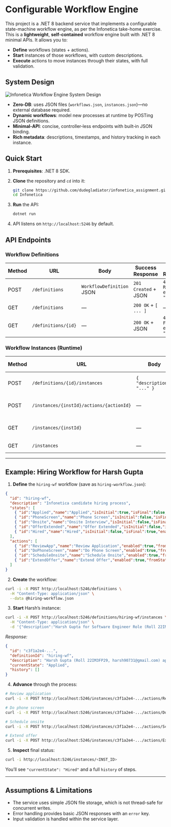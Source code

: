 # Configurable Workflow Engine

This project is a .NET 8 backend service that implements a configurable state-machine workflow engine, as per the Infonetica take-home exercise.
This is a **lightweight**, **self-contained** workflow engine built with .NET 8 minimal APIs. It allows you to:

* **Define** workflows (states + actions).
* **Start** instances of those workflows, with custom descriptions.
* **Execute** actions to move instances through their states, with full validation.

## System Design
![Infonetica Workflow Engine System Design](images/system‑design.png)

* **Zero‑DB**: uses JSON files (`workflows.json`, `instances.json`)—no external database required.
* **Dynamic workflows**: model new processes at runtime by POSTing JSON definitions.
* **Minimal‑API**: concise, controller‑less endpoints with built‑in JSON binding.
* **Rich metadata**: descriptions, timestamps, and history tracking in each instance.

## Quick Start

1.  **Prerequisites**: .NET 8 SDK.
2. **Clone** the repository and `cd` into it:

   ```bash
   git clone https://github.com/dudegladiator/infonetica_assignment.git Infonetica
   cd Infonetica
   ```
3. **Run** the API:

   ```bash
   dotnet run
   ```
4. API listens on `http://localhost:5246` by default.

## API Endpoints

### Workflow Definitions

| Method | URL                 | Body                      | Success Response     | Error Response                     |
| ------ | ------------------- | ------------------------- | -------------------- | ---------------------------------- |
| POST   | `/definitions`      | `WorkflowDefinition` JSON | `201 Created` + JSON | `400 Bad Request { error: "..." }` |
| GET    | `/definitions`      | —                         | `200 OK` + `[ ... ]` | —                                  |
| GET    | `/definitions/{id}` | —                         | `200 OK` + JSON      | `404 Not Found { error: "..." }`   |

### Workflow Instances (Runtime)

| Method | URL                                      | Body                       | Success Response     | Error Response                     |
| ------ | ---------------------------------------- | -------------------------- | -------------------- | ---------------------------------- |
| POST   | `/definitions/{id}/instances`            | `{ "description": "..." }` | `201 Created` + JSON | `400 Bad Request { error: "..." }` |
| POST   | `/instances/{instId}/actions/{actionId}` | —                          | `200 OK` + JSON      | `400 Bad Request { error: "..." }` |
| GET    | `/instances/{instId}`                    | —                          | `200 OK` + JSON      | `404 Not Found { error: "..." }`   |
| GET    | `/instances`                             | —                          | `200 OK` + `[ ... ]` | —                                  |

---


## Example: Hiring Workflow for Harsh Gupta

1. **Define** the `hiring-wf` workflow (save as `hiring-workflow.json`):

```json
{
  "id": "hiring-wf",
  "description": "Infonetica candidate hiring process",
  "states": [
    { "id":"Applied","name":"Applied","isInitial":true,"isFinal":false,"enabled":true,"description":"Candidate submitted application" },
    { "id":"PhoneScreen","name":"Phone Screen","isInitial":false,"isFinal":false,"enabled":true,"description":"Phone interview" },
    { "id":"Onsite","name":"Onsite Interview","isInitial":false,"isFinal":false,"enabled":true,"description":"On‑site loop done" },
    { "id":"OfferExtended","name":"Offer Extended","isInitial":false,"isFinal":false,"enabled":true,"description":"Offer made" },
    { "id":"Hired","name":"Hired","isInitial":false,"isFinal":true,"enabled":true,"description":"Candidate accepted" }
  ],
  "actions": [
    { "id":"ReviewApp","name":"Review Application","enabled":true,"fromStates":["Applied"],"toState":"PhoneScreen","description":"HR review","estimatedMinutes":60 },
    { "id":"DoPhoneScreen","name":"Do Phone Screen","enabled":true,"fromStates":["PhoneScreen"],"toState":"Onsite","description":"Recruiter calls","estimatedMinutes":30 },
    { "id":"ScheduleOnsite","name":"Schedule Onsite","enabled":true,"fromStates":["Onsite"],"toState":"OfferExtended","description":"Book loop","estimatedMinutes":120 },
    { "id":"ExtendOffer","name":"Extend Offer","enabled":true,"fromStates":["OfferExtended"],"toState":"Hired","description":"Send offer","estimatedMinutes":15 }
  ]
}
```

2. **Create** the workflow:

```bash
curl -i -X POST http://localhost:5246/definitions \
  -H "Content-Type: application/json" \
  --data @hiring-workflow.json
```

3. **Start** Harsh’s instance:

```bash
curl -i -X POST http://localhost:5246/definitions/hiring-wf/instances \
  -H "Content-Type: application/json" \
  -d '{"description":"Harsh Gupta for Software Engineer Role (Roll 22IM3FP29, harsh90731@gmail.com, harsh90731@kgpian.iitkgp.ac.in) applied"}'
```

*Response:*

```json
{
  "id": "c3f1a2e4-...",
  "definitionId": "hiring-wf",
  "description": "Harsh Gupta (Roll 22IM3FP29, harsh90731@gmail.com) applied",
  "currentState": "Applied",
  "history": []
}
```

4. **Advance** through the process:

```bash
# Review application
curl -i -X POST http://localhost:5246/instances/c3f1a2e4-.../actions/ReviewApp

# Do phone screen
curl -i -X POST http://localhost:5246/instances/c3f1a2e4-.../actions/DoPhoneScreen

# Schedule onsite
curl -i -X POST http://localhost:5246/instances/c3f1a2e4-.../actions/ScheduleOnsite

# Extend offer
curl -i -X POST http://localhost:5246/instances/c3f1a2e4-.../actions/ExtendOffer
```

5. **Inspect** final status:

```bash
curl -i http://localhost:5246/instances/<INST_ID>
```

You’ll see `"currentState": "Hired"` and a full `history` of steps.

---

## Assumptions & Limitations

*   The service uses simple JSON file storage, which is not thread-safe for concurrent writes.
*   Error handling provides basic JSON responses with an `error` key.
*   Input validation is handled within the service layer.